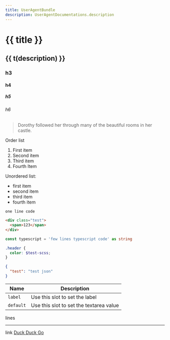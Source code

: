 ```yaml
---
title: UserAgentBundle
description: UserAgentDocumentations.description
---
```


# {{ title }}

## {{ t(description) }}

### h3

#### h4

##### h5

###### h6

> Dorothy followed her through many of the beautiful rooms in her castle.

Order list

1. First item
2. Second item
3. Third item
4. Fourth Item

Unordered list:

- first item
- second item
- third item
- fourth item

`one line code`

```html
<div class="test">
  <span>123</span>
</div>
```

```ts
const typescript = 'few lines typescript code' as string
```

```scss
.header {
  color: $test-scss;
}
```

```json
{
  "test": "test json"
}
```

| Name      | Description                             |
| --------- | --------------------------------------- |
| `label`   | Use this slot to set the label          |
| `default` | Use this slot to set the textarea value |

lines

---

link [Duck Duck Go](https://duckduckgo.com)

<i18n src="@Bundles/UserAgentBundle/Locales/UserAgentDocumentations.locales.json"></i18n>

<script setup lang="ts">
import { useI18n } from 'vue-i18n'

const { t } = useI18n()
</script>
